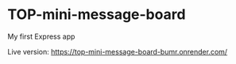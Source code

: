 # TOP-mini-message-board
My first Express app

Live version:
https://top-mini-message-board-bumr.onrender.com/
